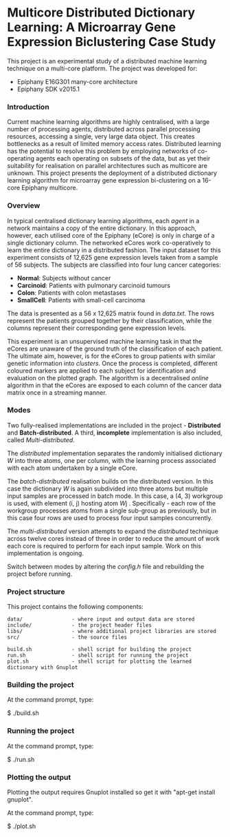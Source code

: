 # Multicore Distributed Dictionary Learning: A Microarray Gene Expression Biclustering Case Study #

This project is an experimental study of a distributed machine learning technique on a multi-core platform. The project was developed for:

* Epiphany E16G301 many-core architecture
* Epiphany SDK v2015.1

### Introduction ###

Current machine learning algorithms are highly centralised, with a large number of processing agents, distributed across parallel processing resources, accessing a single, very large data object. This creates bottlenecks as a result of limited memory access rates. Distributed learning has the potential to resolve this problem by employing networks of co-operating agents each operating on subsets of the data, but as yet their suitability for realisation on parallel architectures such as multicore are unknown. This project presents the deployment of a distributed dictionary learning algorithm for microarray gene expression bi-clustering on a 16-core Epiphany multicore.

### Overview ###

In typical centralised dictionary learning algorithms, each *agent* in a network maintains a copy of the entire dictionary. In this approach, however, each utilised core of the Epiphany (eCore) is only in charge of a single dictionary column. The networked eCores work co-operatively to learn the entire dictionary in a distributed fashion. The input dataset for this experiment consists of 12,625 gene expression levels taken from a sample of 56 subjects. The subjects are classified into four lung cancer categories:

* **Normal**: Subjects without cancer
* **Carcinoid**: Patients with pulmonary carcinoid tumours
* **Colon**: Patients with colon metastases
* **SmallCell**: Patients with small-cell carcinoma

The data is presented as a 56 x 12,625 matrix found in *data.txt*. The rows represent the patients grouped together by their classification, while the columns represent their corresponding gene expression levels.

This experiment is an unsupervised machine learning task in that the eCores are unaware of the ground truth of the classification of each patient. The ultimate aim, however, is for the eCores to group patients with similar genetic information into *clusters*. Once the process is completed, different coloured markers are applied to each subject for identification and evaluation on the plotted graph. The algorithm is a decentralised *online* algorithm in that the eCores are exposed to each column of the cancer data matrix once in a streaming manner.

### Modes ###

Two fully-realised implementations are included in the project - **Distributed** and **Batch-distributed**. A third, **incomplete** implementation is also included, called *Multi-distributed*.

The *distributed* implementation separates the randomly initialised dictionary *W* into three atoms, one per column, with the learning process associated with each atom undertaken by a single eCore.

The *batch-distributed* realisation builds on the distributed version. In this case the dictionary *W* is again subdivided into three atoms but multiple input samples are processed in batch mode. In this case, a (4, 3) workgroup is used, with element (i, j) hosting atom *W*j . Specifically - each row of the workgroup processes atoms from a single sub-group as previously, but in this case four rows are used to process four input samples concurrently.

The *multi-distributed* version attempts to expand the *distributed* technique across twelve cores instead of three in order to reduce the amount of work each core is required to perform for each input sample. Work on this implementation is ongoing.

Switch between modes by altering the *config.h* file and rebuilding the project before running.

### Project structure ###

This project contains the following components:

    data/                - where input and output data are stored
    include/             - the project header files
    libs/                - where additional project libraries are stored
    src/                 - the source files

    build.sh             - shell script for building the project
    run.sh               - shell script for running the project
    plot.sh              - shell script for plotting the learned dictionary with Gnuplot

### Building the project ###

At the command prompt, type:

$ ./build.sh

### Running the project ###

At the command prompt, type:

$ ./run.sh

### Plotting the output ###

Plotting the output requires Gnuplot installed so get it with "apt-get install gnuplot".

At the command prompt, type:

$ ./plot.sh
